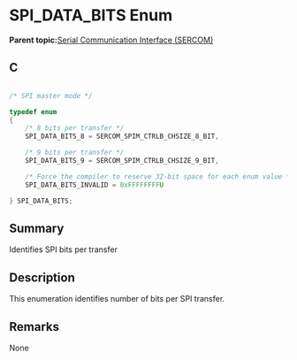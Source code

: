 # SPI\_DATA\_BITS Enum

**Parent topic:**[Serial Communication Interface \(SERCOM\)](GUID-76AE7205-E3EF-4EE6-AC28-5153E3565982.md)

## C

```c

/* SPI master mode */

typedef enum
{
    /* 8 bits per transfer */
    SPI_DATA_BITS_8 = SERCOM_SPIM_CTRLB_CHSIZE_8_BIT,

    /* 9 bits per transfer */
    SPI_DATA_BITS_9 = SERCOM_SPIM_CTRLB_CHSIZE_9_BIT,

    /* Force the compiler to reserve 32-bit space for each enum value */
    SPI_DATA_BITS_INVALID = 0xFFFFFFFFU

} SPI_DATA_BITS;

```

## Summary

Identifies SPI bits per transfer

## Description

This enumeration identifies number of bits per SPI transfer.

## Remarks

None

